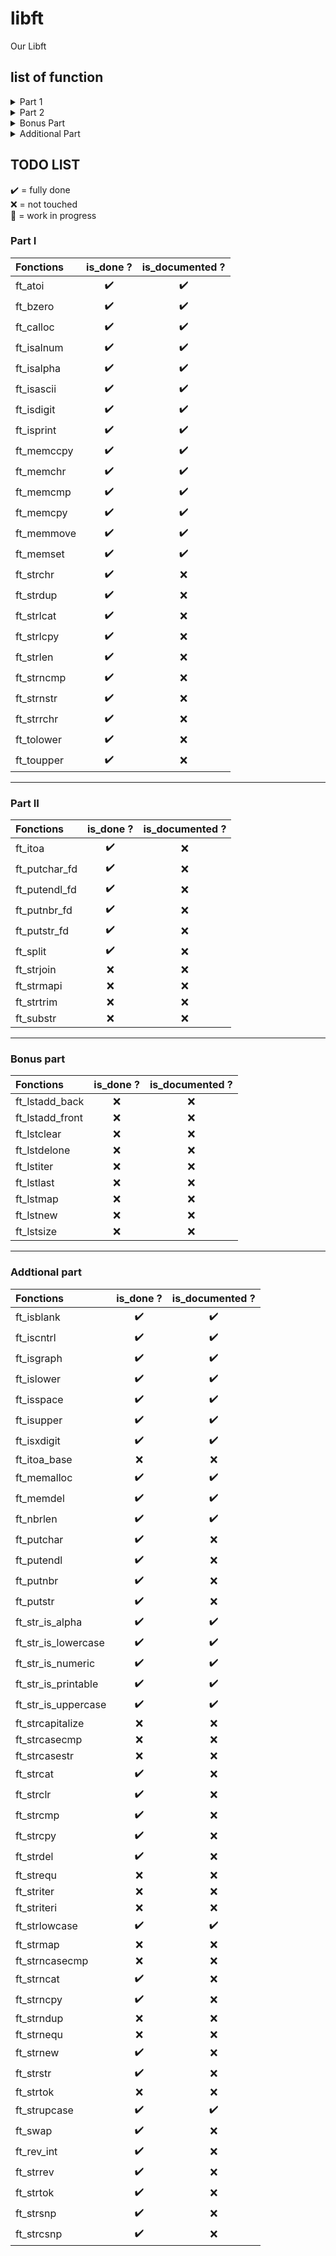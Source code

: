 # libft
Our Libft

## list of function

<details>
	<summary>Part 1</summary>

- [ft_atoi](./ft_atoi.c)
- [ft_bzero](./ft_bzero.c)
- [ft_calloc](./ft_calloc.c)
- [ft_isalnum](./ft_isalnum.c)
- [ft_isalpha](./ft_isalpha.c)
- [ft_isascii](./ft_isascii.c)
- [ft_isdigit](./ft_isdigit.c)
- [ft_isprint](./ft_isprint.c)
- [ft_memccpy](./ft_memccpy.c)
- [ft_memchr](./ft_memchr.c)
- [ft_memcmp](./ft_memcmp.c)
- [ft_memcpy](./ft_memcpy.c)
- [ft_memmove](./ft_memmove.c)
- [ft_memset](./ft_memset.c)
- [ft_strchr](./ft_strchr.c)
- [ft_strdup](./ft_strdup.c)
- [ft_strlcat](./ft_strlcat.c)
- [ft_strlcpy](./ft_strlcpy.c)
- [ft_strlen](./ft_strlen.c)
- [ft_strncmp](./ft_strncmp.c)
- [ft_strnstr](./ft_strnstr.c)
- [ft_strrchr](./ft_strrchr.c)
- [ft_tolower](./ft_tolower.c)
- [ft_toupper](./ft_toupper.c)

</details>
<details>
	<summary>Part 2</summary>

- [ft_itoa](./ft_itoa.c)
- [ft_putchar_fd](./ft_putchar_fd.c)
- [ft_putendl_fd](./ft_putendl_fd.c)
- [ft_putnbr_fd](./ft_putnbr_fd.c)
- [ft_putstr_fd](./ft_putstr_fd.c)
- [ft_split](./ft_split.c)
- [ft_strjoin](./ft_strjoin.c)
- [ft_strmapi](./ft_strmapi.c)
- [ft_strtrim](./ft_strtrim.c)
- [ft_substr](./ft_substr.c)

</details>

<details>
	<summary>Bonus Part</summary>

- [ft_lstadd_back](./ft_lstadd_back.c)
- [ft_lstadd_front](./ft_lstadd_front.c)
- [ft_lstclear](./ft_lstclear.c)
- [ft_lstdelone](./ft_lstdelone.c)
- [ft_lstiter](./ft_lstiter.c)
- [ft_lstlast](./ft_lstlast.c)
- [ft_lstmap](./ft_lstmap.c)
- [ft_lstnew](./ft_lstnew.c)
- [ft_lstsize](./ft_lstsize.c)

</details>
<details>
	<summary>Additional Part</summary>

- [ft_isblank](./ft_isblank.c)
- [ft_iscntrl](./ft_iscntrl.c)
- [ft_isgraph](./ft_isgraph.c)
- [ft_islower](./ft_islower.c)
- [ft_isspace](./ft_isspace.c)
- [ft_isupper](./ft_isupper.c)
- [ft_isxdigit](./ft_isxdigit.c)
- [ft_itoa_base](./ft_itoa_base.c)
- [ft_memalloc](./ft_memalloc.c)
- [ft_memdel](./ft_memdel.c)
- [ft_nbrlen](./ft_nbrlen.c)
- [ft_putchar](./ft_putchar.c)
- [ft_putendl](./ft_putendl.c)
- [ft_putnbr](./ft_putnbr.c)
- [ft_putstr](./ft_putstr.c)
- [ft_str_is_alpha](./ft_str_is_alpha.c)
- [ft_str_is_lowercase](./ft_str_is_lowercase.c)
- [ft_str_is_numeric](./ft_str_is_numeric.c)
- [ft_str_is_printable](./ft_str_is_printable.c)
- [ft_str_is_uppercase](./ft_str_is_uppercase.c)
- [ft_strcapitalize](./ft_strcapitalize.c)
- [ft_strcasecmp](./ft_strcasecmp.c)
- [ft_strcasestr](./ft_strcasestr.c)
- [ft_strcat](./ft_strcat.c)
- [ft_strclr](./ft_strclr.c)
- [ft_strcmp](./ft_strcmp.c)
- [ft_strcpy](./ft_strcpy.c)
- [ft_strdel](./ft_strdel.c)
- [ft_strequ](./ft_strequ.c)
- [ft_striter](./ft_striter.c)
- [ft_striteri](./ft_striteri.c)
- [ft_strlowcase](./ft_strlowcase.c)
- [ft_strmap](./ft_strmap.c)
- [ft_strncasecmp](./ft_strncasecmp.c)
- [ft_strncat](./ft_strncat.c)
- [ft_strncpy](./ft_strncpy.c)
- [ft_strndup](./ft_strndup.c)
- [ft_strnequ](./ft_strnequ.c)
- [ft_strnew](./ft_strnew.c)
- [ft_strstr](./ft_strstr.c)
- [ft_strtok](./ft_strtok.c)
- [ft_strupcase](./ft_strupcase.c)
- [ft_swap](./ft_swap.c)
- [ft_rev_int](./ft_rev_int.c)
- [ft_cdigit](./ft_cdigit.c)
- [ft_strrev](./ft_strrev.c)

</details>

## TODO LIST

✔️ = fully done<br>
❌ = not touched<br>
🚧 = work in progress<br>

### Part I

|Fonctions			|is_done ?|is_documented ?|
|:------------------|:-------:|:-------------:|
|ft_atoi			|✔️       |✔️             |
|ft_bzero			|✔️       |✔️             |
|ft_calloc			|✔️       |✔️             |
|ft_isalnum			|✔️       |✔️             |
|ft_isalpha			|✔️       |✔️             |
|ft_isascii			|✔️       |✔️             |
|ft_isdigit			|✔️       |✔️             |
|ft_isprint			|✔️       |✔️             |
|ft_memccpy			|✔️       |✔️             |
|ft_memchr			|✔️       |✔️             |
|ft_memcmp			|✔️       |✔️             |
|ft_memcpy			|✔️       |✔️             |
|ft_memmove			|✔️       |✔️             |
|ft_memset			|✔️       |✔️             |
|ft_strchr			|✔️       |❌             |
|ft_strdup			|✔️       |❌             |
|ft_strlcat			|✔️       |❌             |
|ft_strlcpy			|✔️       |❌             |
|ft_strlen			|✔️       |❌             |
|ft_strncmp			|✔️       |❌             |
|ft_strnstr			|✔️       |❌             |
|ft_strrchr			|✔️       |❌             |
|ft_tolower			|✔️       |❌             |
|ft_toupper			|✔️       |❌             |

---

### Part II

|Fonctions			|is_done ?|is_documented ?|
|:------------------|:-------:|:-------------:|
|ft_itoa			|✔️       |❌             |
|ft_putchar_fd		|✔️       |❌             |
|ft_putendl_fd		|✔️       |❌             |
|ft_putnbr_fd		|✔️       |❌             |
|ft_putstr_fd		|✔️       |❌             |
|ft_split			|✔️       |❌             |
|ft_strjoin			|❌       |❌             |
|ft_strmapi			|❌       |❌             |
|ft_strtrim			|❌       |❌             |
|ft_substr			|❌       |❌             |

---

### Bonus part

|Fonctions			|is_done ?|is_documented ?|
|:------------------|:-------:|:-------------:|
|ft_lstadd_back		|❌       |❌             |
|ft_lstadd_front	|❌       |❌             |
|ft_lstclear		|❌       |❌             |
|ft_lstdelone		|❌       |❌             |
|ft_lstiter			|❌       |❌             |
|ft_lstlast			|❌       |❌             |
|ft_lstmap			|❌       |❌             |
|ft_lstnew			|❌       |❌             |
|ft_lstsize			|❌       |❌             |

---

### Addtional part

|Fonctions				|is_done ?|is_documented ?|
|:----------------------|:-------:|:-------------:|
|ft_isblank				|✔️       |✔️             |
|ft_iscntrl				|✔️       |✔️             |
|ft_isgraph				|✔️       |✔️             |
|ft_islower				|✔️       |✔️             |
|ft_isspace				|✔️       |✔️             |
|ft_isupper				|✔️       |✔️             |
|ft_isxdigit			|✔️       |✔️             |
|ft_itoa_base			|❌       |❌             |
|ft_memalloc			|✔️       |✔️             |
|ft_memdel				|✔️       |✔️             |
|ft_nbrlen				|✔️       |✔️             |
|ft_putchar				|✔️       |❌             |
|ft_putendl				|✔️       |❌             |
|ft_putnbr				|✔️       |❌             |
|ft_putstr				|✔️       |❌             |
|ft_str_is_alpha		|✔️       |✔️             |
|ft_str_is_lowercase	|✔️       |✔️             |
|ft_str_is_numeric		|✔️       |✔️             |
|ft_str_is_printable	|✔️       |✔️             |
|ft_str_is_uppercase	|✔️       |✔️             |
|ft_strcapitalize		|❌       |❌             |
|ft_strcasecmp			|❌       |❌             |
|ft_strcasestr			|❌       |❌             |
|ft_strcat				|✔️       |❌             |
|ft_strclr				|✔️       |❌             |
|ft_strcmp				|✔️       |❌             |
|ft_strcpy				|✔️       |❌             |
|ft_strdel				|✔️       |❌             |
|ft_strequ				|❌       |❌             |
|ft_striter				|❌       |❌             |
|ft_striteri			|❌       |❌             |
|ft_strlowcase			|✔️       |✔️             |
|ft_strmap				|❌       |❌             |
|ft_strncasecmp			|❌       |❌             |
|ft_strncat				|✔️       |❌             |
|ft_strncpy				|✔️       |❌             |
|ft_strndup				|❌       |❌             |
|ft_strnequ				|❌       |❌             |
|ft_strnew				|✔️       |❌             |
|ft_strstr				|✔️       |❌             |
|ft_strtok				|❌       |❌             |
|ft_strupcase			|✔️       |✔️             |
|ft_swap				|✔️       |❌             |
|ft_rev_int				|✔️       |❌             |
|ft_strrev				|✔️       |❌             |
|ft_strtok				|✔️       |❌             |
|ft_strsnp				|✔️       |❌             |
|ft_strcsnp				|✔️       |❌             |
